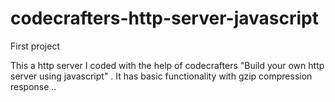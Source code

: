 # codecrafters-http-server-javascript
First project  

This a http server I coded with the help of codecrafters "Build your own http server using javascript" .
It has basic functionality with gzip compression response ..


